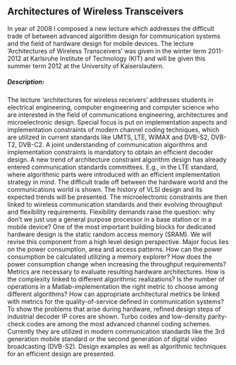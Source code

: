 ## Architectures of Wireless Transceivers

In year of 2008 I composed a new lecture which addresses the  difficult trade of between advanced algorithm design for communication systems and the field of hardware design for mobile devices. The lecture ‘Architectures of Wireless Transceivers’ was given in the winter term 2011-2012 at Karlsruhe Institute of Technology (KIT) and will be given this summer term 2012 at the University of Kaiserslautern.

##### Description:
The lecture ‘architectures for wireless receivers’ addresses students in electrical engineering, computer engineering and computer science who are interested in the field of communications engineering, architectures and microelectronic design. Special focus is put on implementation aspects and implementation constraints of modern channel coding techniques, which are utilized in current standards like UMTS, LTE, WiMAX and DVB-S2, DVB-T2, DVB-C2.
A joint understanding of communication algorithms and implementation constraints is mandatory to obtain an efficient decoder design. A new trend of architecture constraint algorithm design has already entered communication standards committees. E.g., in the LTE standard, where algorithmic parts were introduced with an efficient implementation strategy in mind.
The difficult trade off between the hardware world and the communications world is shown. The history of VLSI design and its expected trends will be presented. The microelectronic constraints are then linked to wireless communication standards and their evolving throughput and flexibility requirements. Flexibility demands raise the question: why don’t we just use a general purpose processor in a base station or in a mobile device?
One of the most important building blocks for dedicated hardware design is the static random access memory (SRAM). We will revise this component from a high level design perspective. Major focus lies on the power consumption, area and access patterns. How can the power consumption be calculated utilizing a memory explorer? How does the power consumption change when increasing the throughput requirements?
Metrics are necessary to evaluate resulting hardware architectures. How is the complexity linked to different algorithmic realizations? Is the number of operations in a Matlab-implementation the right metric to choose among different algorithms? How can appropriate architectural metrics be linked with metrics for the quality-of-service defined in communication systems?
To show the problems that arise during hardware, refined design steps of industrial decoder IP cores are shown. Turbo codes and low-density parity-check codes are among the most advanced channel coding schemes. Currently they are utilized in modern communication standards like the 3rd generation mobile standard or the second generation of digital video broadcasting (DVB-S2). Design examples as well as algorithmic techniques for an efficient design are presented.
